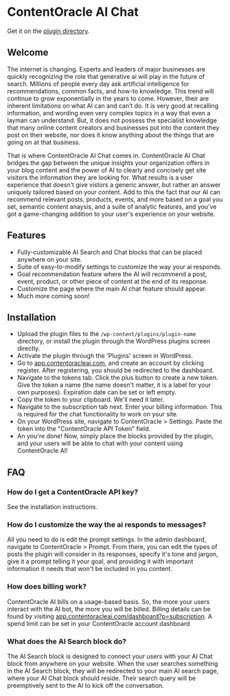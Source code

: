 # ContentOracle AI Chat
Get it on the [plugin directory](https://wordpress.org/plugins/contentoracle-ai-chat/).

## Welcome

The internet is changing. Experts and leaders of major businesses are quickly recognizing the role that generative ai will play in the future of search. Millions of people every day ask artificial intelligence for recommendations, common facts, and how-to knowledge. This trend will continue to grow exponentially in the years to come. However, their are inherent limitations on what AI can and can’t do. It is very good at recalling information, and wording even very complex topics in a way that even a layman can understand. But, it does not possess the specialist knowledge that many online content creators and businesses put into the content they post on their website, nor does it know anything about the things that are going on at that business.

That is where ContentOracle AI Chat comes in. ContentOracle AI Chat bridges the gap between the unique insights your organization offers in your blog content and the power of AI to clearly and concisely get site visitors the information they are looking for. What results is a user experience that doesn’t give vistors a generic answer, but rather an answer uniquely tailored based on your content. Add to this the fact that our AI can recommend relevant posts, products, events, and more based on a goal you set, semantic content anaysis, and a suite of analytic features, and you’ve got a game-changing addition to your user's experience on your website.

## Features

- Fully-customizable AI Search and Chat blocks that can be placed anywhere on your site.
- Suite of easy-to-modify settings to customize the way your ai responds.
- Goal recommendation feature where the AI will recommend a post, event, product, or other piece of content at the end of its response.
- Customize the page where the main AI chat feature should appear.
- Much more coming soon!

## Installation

- Upload the plugin files to the `/wp-content/plugins/plugin-name` directory, or install the plugin through the WordPress plugins screen directly.
- Activate the plugin through the 'Plugins' screen in WordPress.
- Go to [app.contentoracleai.com](https://app.scrywp.com/), and create an account by clicking register. After registering, you should be redirected to the dashboard.
- Navigate to the tokens tab. Click the plus button to create a new token. Give the token a name (the name doesn't matter, it is a label for your own purposes). Expiration date can be set or left empty.
- Copy the token to your clipboard. We'll need it later.
- Navigate to the subscription tab next. Enter your billing information. This is required for the chat functionality to work on your site.
- On your WordPress site, navigate to ContentOracle > Settings. Paste the token into the "ContentOracle API Token" field.
- An you're done! Now, simply place the blocks provided by the plugin, and your users will be able to chat with your content using ContentOracle AI!

## FAQ

### How do I get a ContentOracle API key?

See the installation instructions.

### How do I customize the way the ai responds to messages?

All you need to do is edit the prompt settings. In the admin dashboard, navigate to ContentOracle > Prompt. From there, you can edit the types of posts the plugin will consider in its responses, specify it's tone and jargon, give it a prompt telling it your goal, and providing it with important information it needs that won't be included in you content.

### How does billing work?

ContentOracle AI bills on a usage-based basis. So, the more your users interact with the AI bot, the more you will be billed. Billing details can be found by visiting [app.contentoracleai.com/dashboard?p=subscription](https://app.scrywp.com/dashboard?p=subscription). A spend limit can be set in your ContentOracle account dashboard

### What does the AI Search block do?

The AI Search block is designed to connect your users with your AI Chat block from anywhere on your website. When the user searches something in the AI Search block, they will be redirected to your main AI search page, where your AI Chat block should reside. Their search query will be preemptively sent to the AI to kick off the conversation.

